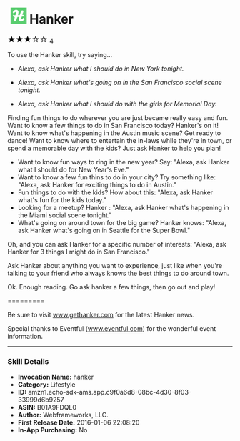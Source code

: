 # &nbsp;<img src="app_icon" alt="Hanker icon" width="36"> Hanker
![3 stars](../../../images/ic_star_black_18dp_1x.png)![3 stars](../../../images/ic_star_black_18dp_1x.png)![3 stars](../../../images/ic_star_black_18dp_1x.png)![3 stars](../../../images/ic_star_border_black_18dp_1x.png)![3 stars](../../../images/ic_star_border_black_18dp_1x.png) 4

To use the Hanker skill, try saying...

* *Alexa, ask Hanker what I should do in New York tonight.*

* *Alexa, ask Hanker what's going on in the San Francisco social scene tonight.*

* *Alexa, ask Hanker what I should do with the girls for Memorial Day.*

Finding fun things to do wherever you are just became really easy and fun. Want to know a few things to do in San Francisco today? Hanker's on it! Want to know what's happening in the Austin music scene? Get ready to dance! Want to know where to entertain the in-laws while they're in town, or spend a memorable day with the kids? Just ask Hanker to help you plan!

- Want to know fun ways to ring in the new year? Say: "Alexa, ask Hanker what I should do for New Year's Eve."
- Want to know a few fun thins to do in your city? Try something like: "Alexa, ask Hanker for exciting things to do in Austin."
- Fun things to do with the kids? How about this: "Alexa, ask Hanker what's fun for the kids today."
- Looking for a meetup? Hanker : "Alexa, ask Hanker what's happening in the Miami social scene tonight."
- What's going on around town for the big game? Hanker knows: "Alexa, ask Hanker what's going on in Seattle for the Super Bowl."

Oh, and you can ask Hanker for a specific number of interests: "Alexa, ask Hanker for 3 things I might do in San Francisco."

Ask Hanker about anything you want to experience, just like when you're talking to your friend who always knows the best things to do around town.

Ok. Enough reading. Go ask hanker a few things, then go out and play!

=========

Be sure to visit www.gethanker.com for the latest Hanker news.

Special thanks to Eventful (www.eventful.com) for the wonderful event information.

***

### Skill Details

* **Invocation Name:** hanker
* **Category:** Lifestyle
* **ID:** amzn1.echo-sdk-ams.app.c9f0a6d8-08bc-4d30-8f03-33999d6b9257
* **ASIN:** B01A9FDQL0
* **Author:** Webframeworks, LLC.
* **First Release Date:** 2016-01-06 22:08:20
* **In-App Purchasing:** No
